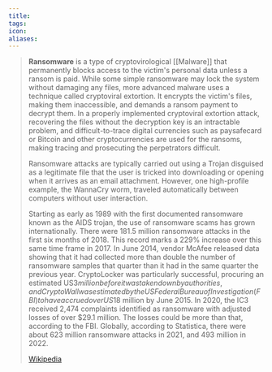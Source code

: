 ```yaml
---
title: 
tags: 
icon: 
aliases: 
---
```

> **Ransomware** is a type of cryptovirological [[Malware]] that permanently blocks access to the victim's personal data unless a ransom is paid. While some simple ransomware may lock the system without damaging any files, more advanced malware uses a technique called cryptoviral extortion. It encrypts the victim's files, making them inaccessible, and demands a ransom payment to decrypt them. In a properly implemented cryptoviral extortion attack, recovering the files without the decryption key is an intractable problem, and difficult-to-trace digital currencies such as paysafecard or Bitcoin and other cryptocurrencies are used for the ransoms, making tracing and prosecuting the perpetrators difficult.
>
> Ransomware attacks are typically carried out using a Trojan disguised as a legitimate file that the user is tricked into downloading or opening when it arrives as an email attachment. However, one high-profile example, the WannaCry worm, traveled automatically between computers without user interaction.
>
> Starting as early as 1989 with the first documented ransomware known as the AIDS trojan, the use of ransomware scams has grown internationally. There were 181.5 million ransomware attacks in the first six months of 2018. This record marks a 229% increase over this same time frame in 2017. In June 2014, vendor McAfee released data showing that it had collected more than double the number of ransomware samples that quarter than it had in the same quarter the previous year. CryptoLocker was particularly successful, procuring an estimated US$3 million before it was taken down by authorities, and CryptoWall was estimated by the US Federal Bureau of Investigation (FBI) to have accrued over US$18 million by June 2015. In 2020, the IC3 received 2,474 complaints identified as ransomware with adjusted losses of over $29.1 million. The losses could be more than that, according to the FBI. Globally, according to Statistica, there were about 623 million ransomware attacks in 2021, and 493 million in 2022.
>
> [Wikipedia](https://en.wikipedia.org/wiki/Ransomware)